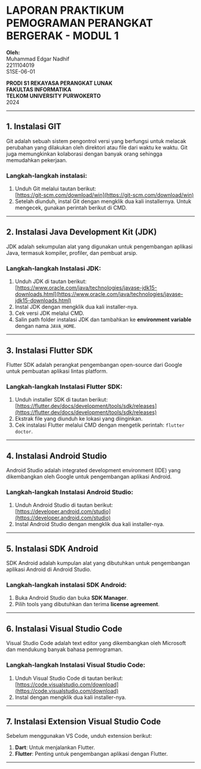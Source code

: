 # LAPORAN PRAKTIKUM PEMOGRAMAN PERANGKAT BERGERAK - MODUL 1

**Oleh:**  
Muhammad Edgar Nadhif  
2211104019  
S1SE-06-01

**PRODI S1 REKAYASA PERANGKAT LUNAK**  
**FAKULTAS INFORMATIKA**  
**TELKOM UNIVERSITY PURWOKERTO**  
2024

---

## 1. Instalasi GIT

Git adalah sebuah sistem pengontrol versi yang berfungsi untuk melacak perubahan yang dilakukan oleh direktori atau file dari waktu ke waktu. Git juga memungkinkan kolaborasi dengan banyak orang sehingga memudahkan pekerjaan.

### Langkah-langkah instalasi:
1. Unduh Git melalui tautan berikut:  
   [https://git-scm.com/download/win](https://git-scm.com/download/win)
2. Setelah diunduh, instal Git dengan mengklik dua kali installernya. Untuk mengecek, gunakan perintah berikut di CMD.

---

## 2. Instalasi Java Development Kit (JDK)

JDK adalah sekumpulan alat yang digunakan untuk pengembangan aplikasi Java, termasuk kompiler, profiler, dan pembuat arsip.

### Langkah-langkah Instalasi JDK:
1. Unduh JDK di tautan berikut:  
   [https://www.oracle.com/java/technologies/javase-jdk15-downloads.html](https://www.oracle.com/java/technologies/javase-jdk15-downloads.html)
2. Instal JDK dengan mengklik dua kali installer-nya.
3. Cek versi JDK melalui CMD.
4. Salin path folder instalasi JDK dan tambahkan ke **environment variable** dengan nama `JAVA_HOME`.

---

## 3. Instalasi Flutter SDK

Flutter SDK adalah perangkat pengembangan open-source dari Google untuk pembuatan aplikasi lintas platform.

### Langkah-langkah Instalasi Flutter SDK:
1. Unduh installer SDK di tautan berikut:  
   [https://flutter.dev/docs/development/tools/sdk/releases](https://flutter.dev/docs/development/tools/sdk/releases)
2. Ekstrak file yang diunduh ke lokasi yang diinginkan.
3. Cek instalasi Flutter melalui CMD dengan mengetik perintah: `flutter doctor`.

---

## 4. Instalasi Android Studio

Android Studio adalah integrated development environment (IDE) yang dikembangkan oleh Google untuk pengembangan aplikasi Android.

### Langkah-langkah Instalasi Android Studio:
1. Unduh Android Studio di tautan berikut:  
   [https://developer.android.com/studio](https://developer.android.com/studio)
2. Instal Android Studio dengan mengklik dua kali installer-nya.

---

## 5. Instalasi SDK Android

SDK Android adalah kumpulan alat yang dibutuhkan untuk pengembangan aplikasi Android di Android Studio.

### Langkah-langkah instalasi SDK Android:
1. Buka Android Studio dan buka **SDK Manager**.
2. Pilih tools yang dibutuhkan dan terima **license agreement**.

---

## 6. Instalasi Visual Studio Code

Visual Studio Code adalah text editor yang dikembangkan oleh Microsoft dan mendukung banyak bahasa pemrograman.

### Langkah-langkah Instalasi Visual Studio Code:
1. Unduh Visual Studio Code di tautan berikut:  
   [https://code.visualstudio.com/download](https://code.visualstudio.com/download)
2. Instal dengan mengklik dua kali installer-nya.

---

## 7. Instalasi Extension Visual Studio Code

Sebelum menggunakan VS Code, unduh extension berikut:
1. **Dart**: Untuk menjalankan Flutter.
2. **Flutter**: Penting untuk pengembangan aplikasi dengan Flutter.

---


